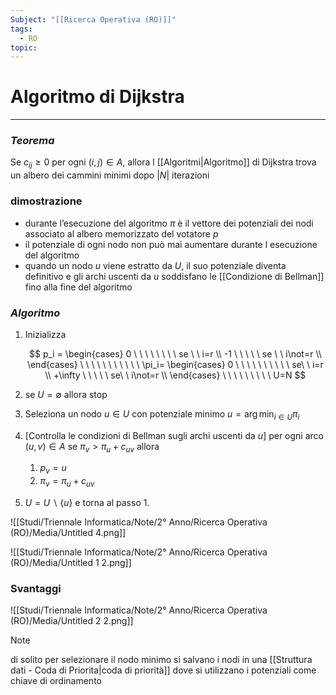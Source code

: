```yaml
---
Subject: "[[Ricerca Operativa (RO)]]"
tags:
  - RO
topic:
---
```



# Algoritmo di Dijkstra
---

### *Teorema*

Se $c_{ij} \geq 0$ per ogni $(i,j)\in A$, allora l [[Algoritmi|Algoritmo]] di Dijkstra trova un albero dei cammini minimi dopo $|N|$ iterazioni

### dimostrazione

- durante l’esecuzione del algoritmo $\pi$ è il vettore dei potenziali dei nodi associato al albero memorizzato del votatore $p$
- il potenziale di ogni nodo non può mai aumentare durante l esecuzione del algoritmo
- quando un nodo $u$ viene estratto da $U$, il suo potenziale diventa definitivo e gli archi uscenti da $u$ soddisfano le [[Condizione di Bellman]] fino alla fine del algoritmo

### *Algoritmo*

1. Inizializza

    $$
    p_i =
    \begin{cases}
    0  \ \ \ \ \ \ \ \ se \ \ i=r \\
    -1  \ \ \ \ \ se \ \ i\not=r \\
    \end{cases}
    \ \ \ \ \ \ \ \ \ \ \
    \pi_i=
    \begin{cases}
    0  \ \ \ \ \ \ \ \ \ \ se\ \  i=r \\
    +\infty  \ \ \ \ \ se\ \ i\not=r \\
    \end{cases}
    \ \ \ \ \ \ \ \ \
    U=N
    $$

2. se $U = \emptyset$ allora stop
3. Seleziona un nodo $u \in U$ con potenziale minimo $u=\arg\min_{i\in U}\pi_i$ 
4. \[Controlla le condizioni di Bellman sugli archi uscenti da $u$\]
per ogni arco $(u,v)\in A$ se $\pi_v > \pi_u +c_{uv}$ allora
    1. $p_v=u$
    2.  $\pi_v=\pi_u+c_{uv}$
5. $U=U\backslash \{u\}$ e torna al passo 1.

![[Studi/Triennale Informatica/Note/2° Anno/Ricerca Operativa (RO)/Media/Untitled 4.png]]

![[Studi/Triennale Informatica/Note/2° Anno/Ricerca Operativa (RO)/Media/Untitled 1 2.png]]

### Svantaggi

![[Studi/Triennale Informatica/Note/2° Anno/Ricerca Operativa (RO)/Media/Untitled 2 2.png]]


> [!note]
> di solito per selezionare il nodo minimo si salvano i nodi in una [[Struttura dati - Coda di Priorita|coda di priorità]] dove si utilizzano i potenziali come chiave di ordinamento 